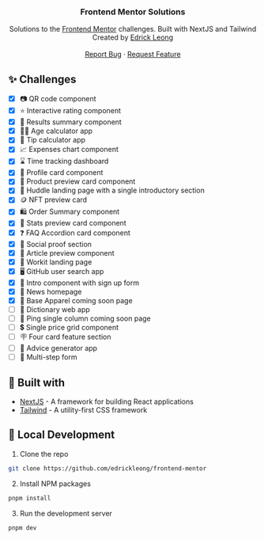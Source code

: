 <p align="center">
<h3 align="center">Frontend Mentor Solutions</h3>

<p align="center">
    Solutions to the <a href="https://www.frontendmentor.io/">Frontend Mentor</a> challenges. Built with NextJS and Tailwind
    <br />
    Created by <a href="https://twitter.com/edrickleong_">Edrick Leong</a>
    <br />
    <br />
    <a href="https://github.com/edrickleong/frontend-mentor/issues">Report Bug</a>
    ·
    <a href="https://github.com/edrickleong/frontend-mentor/issues">Request Feature</a>
</p>

## ✨ Challenges

- [x] 📷 QR code component
- [x] ⭐ Interactive rating component
- [x] 💯 Results summary component
- [x] 🧑‍🦳 Age calculator app
- [x] 💸 Tip calculator app
- [x] 📈 Expenses chart component
- [x] ⌛ Time tracking dashboard
- [x] 👤 Profile card component
- [x] 🧴 Product preview card component
- [x] 📱 Huddle landing page with a single introductory section
- [x] 🪙 NFT preview card
- [x] 🛍️ Order Summary component
- [x] 🔢 Stats preview card component
- [x] ❓ FAQ Accordion card component
- [x] 📝 Social proof section
- [x] 📄 Article preview component
- [x] 📱 Workit landing page
- [x] 🖥️ GitHub user search app
- [x] 📄 Intro component with sign up form
- [x] 📰 News homepage
- [x] 👚 Base Apparel coming soon page
- [ ] 📖 Dictionary web app
- [ ] 📃 Ping single column coming soon page
- [ ] 💲 Single price grid component
- [ ] 🪧 Four card feature section
- [ ] 💭 Advice generator app
- [ ] 📄 Multi-step form

## 🔧 Built with

- [NextJS](https://nextjs.org/) - A framework for building React applications
- [Tailwind](https://tailwindcss.com/) - A utility-first CSS framework

## 🚀 Local Development

1. Clone the repo

```sh
git clone https://github.com/edrickleong/frontend-mentor
```

2. Install NPM packages

```sh
pnpm install
```

3. Run the development server

```
pnpm dev
```
